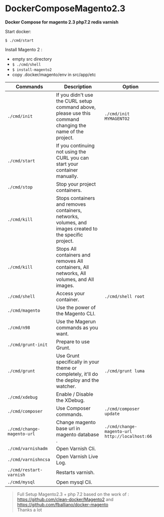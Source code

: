 
# DockerComposeMagento2.3  

**Docker Compose for magento 2.3 php7.2 redis varnish**  
   
  
Start docker:  
```shell  
$ ./cmd/start  
```  
  
Install Magento 2 :  
- empty src directory  
- ``` $ ./cmd/shell ```  
- ``` $ install-magento2 ```  
- copy .docker/magento/env in src/app/etc

| Commands | Description |Option|
|--|--|--|
| `./cmd/init` | If you didn't use the CURL setup command above, please use this command changing the name of the project. |`./cmd/init MYMAGENTO2` |
| `./cmd/start` | If you continuing not using the CURL you can start your container manually. | |
| `./cmd/stop` | Stop your project containers. | |
| `./cmd/kill` | Stops containers and removes containers, networks, volumes, and images created to the specific project. | |
| `./cmd/kill` | Stops All containers and removes All containers, All networks, All volumes, and All images. | |
| `./cmd/shell` | Access your container. |`./cmd/shell root` |
| `./cmd/magento` | Use the power of the Magento CLI.| |
| `./cmd/n98` | Use the Magerun commands as you want.| |
| `./cmd/grunt-init` | Prepare to use Grunt.| |
| `./cmd/grunt` | Use Grunt specifically in your theme or completely, it'll do the deploy and the watcher.| `./cmd/grunt luma` |
| `./cmd/xdebug` | Enable / Disable the XDebug. | |
| `./cmd/composer` | Use Composer commands.| `./cmd/composer update` |
| `./cmd/change-magento-url` | Change magento base url in magento database .| `./cmd/change-magento-url http://localhost:66` |
| `./cmd/varnishadm` | Open Varnish Cli. | |
| `./cmd/varnishncsa` | Open Varnish Live Log. | |
| `./cmd/restart-varnish` | Restarts varnish. | |
| `./cmd/mysql` | Open mysql Cli. | |

> Full Setup Magento2.3 + php 7.2  based on the work of :  
> https://github.com/clean-docker/Magento2 
> and 
> https://github.com/fballiano/docker-magento   
> Thanks a lot

